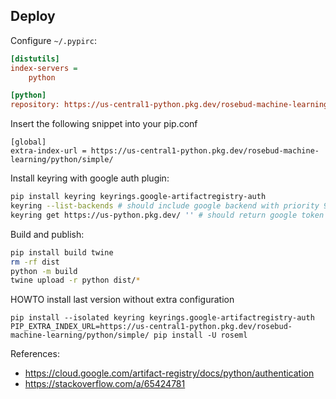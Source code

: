 
## Deploy

Configure `~/.pypirc`:

```ini
[distutils]
index-servers =
    python

[python]
repository: https://us-central1-python.pkg.dev/rosebud-machine-learning/python/
```


Insert the following snippet into your pip.conf
```
[global]
extra-index-url = https://us-central1-python.pkg.dev/rosebud-machine-learning/python/simple/
```

Install keyring with google auth plugin:

```bash
pip install keyring keyrings.google-artifactregistry-auth
keyring --list-backends # should include google backend with priority 9
keyring get https://us-python.pkg.dev/ '' # should return google token
```

Build and publish:

```bash
pip install build twine
rm -rf dist
python -m build
twine upload -r python dist/*
```


HOWTO install last version without extra configuration
```
pip install --isolated keyring keyrings.google-artifactregistry-auth
PIP_EXTRA_INDEX_URL=https://us-central1-python.pkg.dev/rosebud-machine-learning/python/simple/ pip install -U roseml
```

References:

* <https://cloud.google.com/artifact-registry/docs/python/authentication>
* <https://stackoverflow.com/a/65424781>